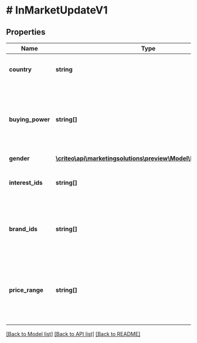 # # InMarketUpdateV1

## Properties

Name | Type | Description | Notes
------------ | ------------- | ------------- | -------------
**country** | **string** | Reach people of a specific country | [optional]
**buying_power** | **string[]** | Reach people who frequently purchase high price range items to lower price range items | [optional]
**gender** | [**\criteo\api\marketingsolutions\preview\Model\NillableGenderV1**](NillableGenderV1.md) |  | [optional]
**interest_ids** | **string[]** | Reach new people based on their interests | [optional]
**brand_ids** | **string[]** | Choose the brands your segment might be interested in | [optional]
**price_range** | **string[]** | Reach people who’ve shown interest in products within a specific price range | [optional]

[[Back to Model list]](../../README.md#models) [[Back to API list]](../../README.md#endpoints) [[Back to README]](../../README.md)
